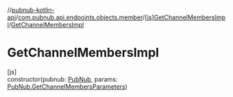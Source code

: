 //[pubnub-kotlin-api](../../../index.md)/[com.pubnub.api.endpoints.objects.member](../index.md)/[[js]GetChannelMembersImpl](index.md)/[GetChannelMembersImpl](-get-channel-members-impl.md)

# GetChannelMembersImpl

[js]\
constructor(pubnub: [PubNub](../../[root]/-pub-nub/index.md), params: [PubNub.GetChannelMembersParameters](../../[root]/-pub-nub/-get-channel-members-parameters/index.md))

